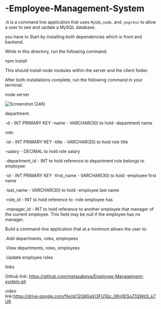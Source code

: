 # -Employee-Management-System


.It is  a command line application that uses  `MySQL`,`node`,  and ,`express` to allow a user to see and update a MySQL database. 


you have to Start by installing both  dependencies which is front and backend. 

While in this directory, run the following command:


npm install


This should install node modules within the server and the client folder.

After both installations complete, run the following command in your terminal:


node server

![Screenshot (246)](https://user-images.githubusercontent.com/65740871/93002320-6364c480-f4f3-11ea-948b-251f94efeeaa.png)

department:

-d - INT PRIMARY KEY
-name - VARCHAR(30) to hold -department name

role:

-id - INT PRIMARY KEY
-title - VARCHAR(30) to hold role title

-salary - DECIMAL to hold role salary

-department_id - INT to hold reference to department role belongs to
employee:

-id - INT PRIMARY KEY
-first_name - VARCHAR(30) to hold -employee first name

-last_name - VARCHAR(30) to hold -employee last name

-role_id - INT to hold reference to -role employee has

-manager_id - INT to hold reference to another employee that manager of the current employee. This field may be null if the employee has no manager.

Build a command-line application that at a minimum allows the user to:

.Add departments, roles, employees

.View departments, roles, employees

.Update employee roles

links


Github link: https://github.com/metasabeya/Employee-Management-system.git


video link:https://drive.google.com/file/d/12Q8GaVi3FU1Qc_06n0ESoZ1QWd3_k7U6


